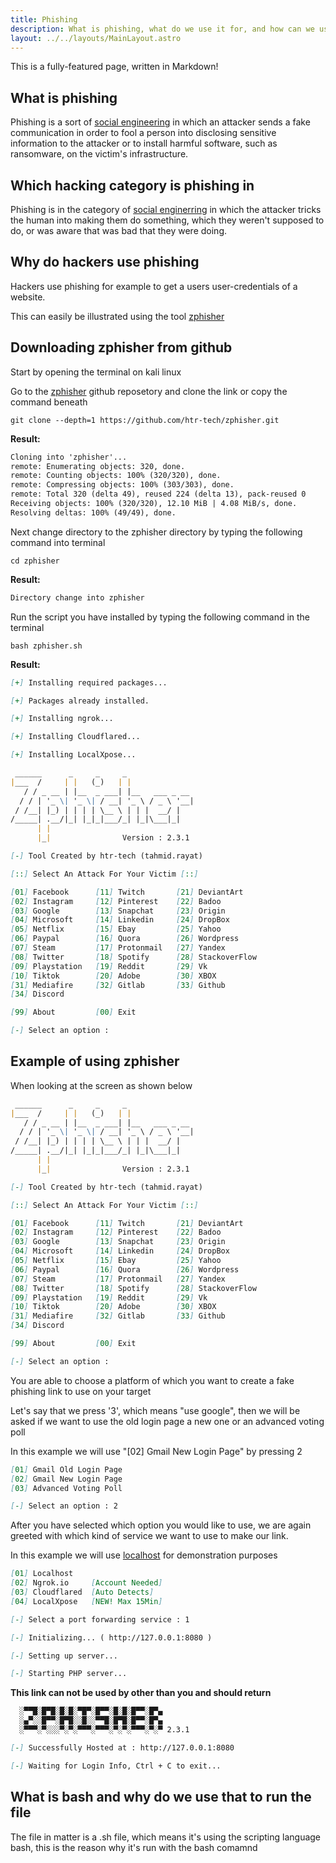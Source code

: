 ```yaml
---
title: Phishing
description: What is phishing, what do we use it for, and how can we use it. 
layout: ../../layouts/MainLayout.astro
---
```


This is a fully-featured page, written in Markdown!

## What is phishing 

Phishing is a sort of [social engineering](page-socialEngineering) in which an attacker sends a fake communication in order to fool a person into disclosing sensitive information to the attacker or to install harmful software, such as ransomware, on the victim's infrastructure.

## Which hacking category is phishing in

Phishing is in the category of [social enginerring](page-socialEngineering) in which the attacker tricks the human into making them do something, which they weren't supposed to do, or was aware that was bad that they were doing.

## Why do hackers use phishing

Hackers use phishing for example to get a users user-credentials of a website.

This can easily be illustrated using the tool [zphisher](https://github.com/htr-tech/zphisher)

## Downloading zphisher from github

Start by opening the terminal on kali linux

Go to the [zphisher](https://github.com/htr-tech/zphisher) github reposetory and clone the link or copy the command beneath

    git clone --depth=1 https://github.com/htr-tech/zphisher.git

**Result:**
```markdown
Cloning into 'zphisher'...
remote: Enumerating objects: 320, done.
remote: Counting objects: 100% (320/320), done.
remote: Compressing objects: 100% (303/303), done.
remote: Total 320 (delta 49), reused 224 (delta 13), pack-reused 0
Receiving objects: 100% (320/320), 12.10 MiB | 4.08 MiB/s, done.
Resolving deltas: 100% (49/49), done.
```

Next change directory to the zphisher directory by typing the following command into terminal

    cd zphisher

**Result:**
```markdown
Directory change into zphisher
```

Run the script you have installed by typing the following command in the terminal

    bash zphisher.sh

**Result:**
```markdown
[+] Installing required packages...

[+] Packages already installed.

[+] Installing ngrok...

[+] Installing Cloudflared...

[+] Installing LocalXpose...
```

```markdown
 ______      _     _     _
|___  /     | |   (_)   | |
   / / _ __ | |__  _ ___| |__   ___ _ __
  / / | '_ \| '_ \| / __| '_ \ / _ \ '__|
 / /__| |_) | | | | \__ \ | | |  __/ |
/_____| .__/|_| |_|_|___/_| |_|\___|_|
      | |
      |_|                Version : 2.3.1

[-] Tool Created by htr-tech (tahmid.rayat)

[::] Select An Attack For Your Victim [::]

[01] Facebook      [11] Twitch       [21] DeviantArt
[02] Instagram     [12] Pinterest    [22] Badoo
[03] Google        [13] Snapchat     [23] Origin
[04] Microsoft     [14] Linkedin     [24] DropBox
[05] Netflix       [15] Ebay         [25] Yahoo
[06] Paypal        [16] Quora        [26] Wordpress
[07] Steam         [17] Protonmail   [27] Yandex
[08] Twitter       [18] Spotify      [28] StackoverFlow
[09] Playstation   [19] Reddit       [29] Vk
[10] Tiktok        [20] Adobe        [30] XBOX
[31] Mediafire     [32] Gitlab       [33] Github
[34] Discord

[99] About         [00] Exit

[-] Select an option :
```

## Example of using zphisher

When looking at the screen as shown below 

```markdown
 ______      _     _     _
|___  /     | |   (_)   | |
   / / _ __ | |__  _ ___| |__   ___ _ __
  / / | '_ \| '_ \| / __| '_ \ / _ \ '__|
 / /__| |_) | | | | \__ \ | | |  __/ |
/_____| .__/|_| |_|_|___/_| |_|\___|_|
      | |
      |_|                Version : 2.3.1

[-] Tool Created by htr-tech (tahmid.rayat)

[::] Select An Attack For Your Victim [::]

[01] Facebook      [11] Twitch       [21] DeviantArt
[02] Instagram     [12] Pinterest    [22] Badoo
[03] Google        [13] Snapchat     [23] Origin
[04] Microsoft     [14] Linkedin     [24] DropBox
[05] Netflix       [15] Ebay         [25] Yahoo
[06] Paypal        [16] Quora        [26] Wordpress
[07] Steam         [17] Protonmail   [27] Yandex
[08] Twitter       [18] Spotify      [28] StackoverFlow
[09] Playstation   [19] Reddit       [29] Vk
[10] Tiktok        [20] Adobe        [30] XBOX
[31] Mediafire     [32] Gitlab       [33] Github
[34] Discord

[99] About         [00] Exit

[-] Select an option :
```

You are able to choose a platform of which you want to create a fake phishing link to use on your target

Let's say that we press '3', which means "use google", then we will be asked if we want to use the old login page
a new one or an advanced voting poll 

In this example we will use "[02] Gmail New Login Page" by pressing 2

```markdown
[01] Gmail Old Login Page
[02] Gmail New Login Page
[03] Advanced Voting Poll

[-] Select an option : 2
```

After you have selected which option you would like to use, we are again greeted with which kind of service we want to use to make our link.

In this example we will use [localhost](page-localhost) for demonstration purposes 

```markdown
[01] Localhost
[02] Ngrok.io     [Account Needed]
[03] Cloudflared  [Auto Detects]
[04] LocalXpose   [NEW! Max 15Min]

[-] Select a port forwarding service : 1

[-] Initializing... ( http://127.0.0.1:8080 )

[-] Setting up server...

[-] Starting PHP server...
```

**This link can not be used by other than you and should return**

```markdown
  ░▀▀█░█▀█░█░█░▀█▀░█▀▀░█░█░█▀▀░█▀▄
  ░▄▀░░█▀▀░█▀█░░█░░▀▀█░█▀█░█▀▀░█▀▄
  ░▀▀▀░▀░░░▀░▀░▀▀▀░▀▀▀░▀░▀░▀▀▀░▀░▀ 2.3.1

[-] Successfully Hosted at : http://127.0.0.1:8080

[-] Waiting for Login Info, Ctrl + C to exit...

```

## What is bash and why do we use that to run the file

The file in matter is a .sh file, which means it's using the scripting language bash, this is the reason why
it's run with the bash comamnd

